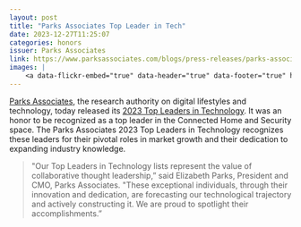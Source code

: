 ```yaml
---
layout: post
title: "Parks Associates Top Leader in Tech"
date: 2023-12-27T11:25:07
categories: honors
issuer: Parks Associates
link: https://www.parksassociates.com/blogs/press-releases/parks-associates-announces-its-annual-top-leaders-in-technology-list-for-2023
images: |
    <a data-flickr-embed="true" data-header="true" data-footer="true" href="https://www.flickr.com/photos/markbenson/53441871472/in/dateposted-public/" title="Parks Associates 2023 Top Leaders in Technology"><img src="https://live.staticflickr.com/65535/53441871472_ff702007ee.jpg" width="500" height="281" alt="Parks Associates 2023 Top Leaders in Technology"/></a><script async src="//embedr.flickr.com/assets/client-code.js" charset="utf-8"></script>
---
```


[Parks Associates][ln1], the research authority on digital lifestyles and technology, today released its [2023 Top Leaders in Technology][ln2]. It was an honor to be recognized as a top leader in the Connected Home and Security space. The Parks Associates 2023 Top Leaders in Technology recognizes these leaders for their pivotal roles in market growth and their dedication to expanding industry knowledge. 

> "Our Top Leaders in Technology lists represent the value of collaborative thought leadership,” said Elizabeth Parks, President and CMO, Parks Associates. "These exceptional individuals, through their innovation and dedication, are forecasting our technological trajectory and actively constructing it. We are proud to spotlight their accomplishments.”

[ln1]: https://www.parksassociates.com/ "Parks Associates"
[ln2]: https://www.parksassociates.com/blogs/press-releases/parks-associates-announces-its-annual-top-leaders-in-technology-list-for-2023 "Parks Associates 2023 Top Leaders in Technology"

